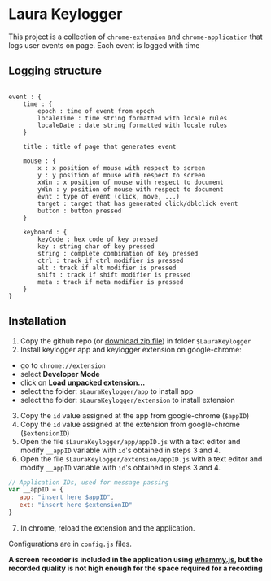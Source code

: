 # Laura Keylogger

This project is a collection of `chrome-extension` and `chrome-application` that logs user events on page. Each event is logged with time

## Logging structure

```

event : {
	time : {
		epoch : time of event from epoch
		localeTime : time string formatted with locale rules
		localeDate : date string formatted with locale rules
	}	

	title : title of page that generates event

	mouse : {
		x : x position of mouse with respect to screen
		y : y position of mouse with respect to screen
		xWin : x position of mouse with respect to document
		yWin : y position of mouse with respect to document
		evnt : type of event (click, move, ...)
		target : target that has generated click/dblclick event
		button : button pressed
	}

	keyboard : {
		keyCode : hex code of key pressed
		key : string char of key pressed
		string : complete combination of key pressed
		ctrl : track if ctrl modifier is pressed
		alt : track if alt modifier is pressed
		shift : track if shift modifier is pressed
		meta : track if meta modifier is pressed
	}
}

```

## Installation

 1. Copy the github repo (or [download zip file](https://github.com/MatteoRagni/LauraKeylogger/archive/master.zip)) in folder `$LauraKeylogger`
 2. Install keylogger app and keylogger extension on google-chrome:
   * go to `chrome://extension`
   * select **Developer Mode**
   * click on **Load unpacked extension...**
   * select the folder: `$LauraKeylogger/app` to install app
   * select the folder: `$LauraKeylogger/extension` to install extension
 3. Copy the `id` value assigned at the app from google-chrome (`$appID`)
 4. Copy the `id` value assigned at the extension from google-chrome (`$extensionID`)
 5. Open the file `$LauraKeylogger/app/appID.js` with a text editor and modify `__appID` variable with `id`'s obtained in steps 3 and 4.
 6. Open the file `$LauraKeylogger/extension/appID.js` with a text editor and modify `__appID` variable with `id`'s obtained in steps 3 and 4.
 ``` Javascript	
 // Application IDs, used for message passing
 var __appID = {
 	app: "insert here $appID",
	ext: "insert here $extensionID"
 }
 ```
 7. In chrome, reload the extension and the application. 

 Configurations are in `config.js` files.

**A screen recorder is included in the application using [whammy.js](https://github.com/antimatter15/whammy), but the recorded quality is not high enough for the space required for a recording**
